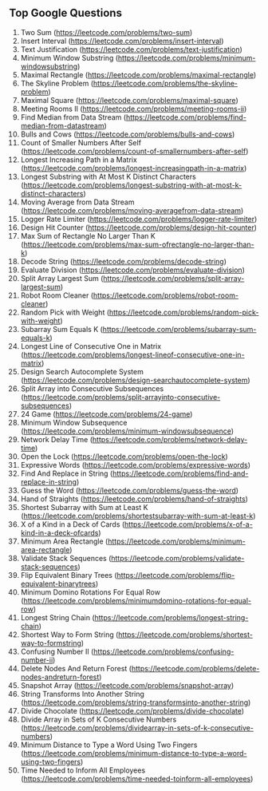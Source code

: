 ## Top Google Questions

1. Two Sum (https://leetcode.com/problems/two-sum)
2. Insert Interval (https://leetcode.com/problems/insert-interval)
3. Text Justification (https://leetcode.com/problems/text-justification)
4. Minimum Window Substring (https://leetcode.com/problems/minimum-windowsubstring)
5. Maximal Rectangle (https://leetcode.com/problems/maximal-rectangle)
6. The Skyline Problem (https://leetcode.com/problems/the-skyline-problem)
7. Maximal Square (https://leetcode.com/problems/maximal-square)
8. Meeting Rooms II (https://leetcode.com/problems/meeting-rooms-ii)
9. Find Median from Data Stream (https://leetcode.com/problems/find-median-from-datastream)
10. Bulls and Cows (https://leetcode.com/problems/bulls-and-cows)
11. Count of Smaller Numbers After Self (https://leetcode.com/problems/count-of-smallernumbers-after-self)
12. Longest Increasing Path in a Matrix (https://leetcode.com/problems/longest-increasingpath-in-a-matrix)
13. Longest Substring with At Most K Distinct Characters
    (https://leetcode.com/problems/longest-substring-with-at-most-k-distinct-characters)
14. Moving Average from Data Stream (https://leetcode.com/problems/moving-averagefrom-data-stream)
15. Logger Rate Limiter (https://leetcode.com/problems/logger-rate-limiter)
16. Design Hit Counter (https://leetcode.com/problems/design-hit-counter)
17. Max Sum of Rectangle No Larger Than K (https://leetcode.com/problems/max-sum-ofrectangle-no-larger-than-k)
18. Decode String (https://leetcode.com/problems/decode-string)
19. Evaluate Division (https://leetcode.com/problems/evaluate-division)
20. Split Array Largest Sum (https://leetcode.com/problems/split-array-largest-sum)
21. Robot Room Cleaner (https://leetcode.com/problems/robot-room-cleaner)
22. Random Pick with Weight (https://leetcode.com/problems/random-pick-with-weight)
23. Subarray Sum Equals K (https://leetcode.com/problems/subarray-sum-equals-k)
24. Longest Line of Consecutive One in Matrix (https://leetcode.com/problems/longest-lineof-consecutive-one-in-matrix)
25. Design Search Autocomplete System (https://leetcode.com/problems/design-searchautocomplete-system)
26. Split Array into Consecutive Subsequences (https://leetcode.com/problems/split-arrayinto-consecutive-subsequences)
27. 24 Game (https://leetcode.com/problems/24-game)
28. Minimum Window Subsequence (https://leetcode.com/problems/minimum-windowsubsequence)
29. Network Delay Time (https://leetcode.com/problems/network-delay-time)
30. Open the Lock (https://leetcode.com/problems/open-the-lock)
31. Expressive Words (https://leetcode.com/problems/expressive-words)
32. Find And Replace in String (https://leetcode.com/problems/find-and-replace-in-string)
33. Guess the Word (https://leetcode.com/problems/guess-the-word)
34. Hand of Straights (https://leetcode.com/problems/hand-of-straights)
35. Shortest Subarray with Sum at Least K (https://leetcode.com/problems/shortestsubarray-with-sum-at-least-k)
36. X of a Kind in a Deck of Cards (https://leetcode.com/problems/x-of-a-kind-in-a-deck-ofcards)
37. Minimum Area Rectangle (https://leetcode.com/problems/minimum-area-rectangle)
38. Validate Stack Sequences (https://leetcode.com/problems/validate-stack-sequences)
39. Flip Equivalent Binary Trees (https://leetcode.com/problems/flip-equivalent-binarytrees)
40. Minimum Domino Rotations For Equal Row (https://leetcode.com/problems/minimumdomino-rotations-for-equal-row)
41. Longest String Chain (https://leetcode.com/problems/longest-string-chain)
42. Shortest Way to Form String (https://leetcode.com/problems/shortest-way-to-formstring)
43. Confusing Number II (https://leetcode.com/problems/confusing-number-ii)
44. Delete Nodes And Return Forest (https://leetcode.com/problems/delete-nodes-andreturn-forest)
45. Snapshot Array (https://leetcode.com/problems/snapshot-array)
46. String Transforms Into Another String (https://leetcode.com/problems/string-transformsinto-another-string)
47. Divide Chocolate (https://leetcode.com/problems/divide-chocolate)
48. Divide Array in Sets of K Consecutive Numbers (https://leetcode.com/problems/dividearray-in-sets-of-k-consecutive-numbers)
49. Minimum Distance to Type a Word Using Two Fingers
    (https://leetcode.com/problems/minimum-distance-to-type-a-word-using-two-fingers)
50. Time Needed to Inform All Employees (https://leetcode.com/problems/time-needed-toinform-all-employees)
